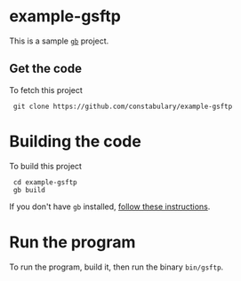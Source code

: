 # example-gsftp

This is a sample [`gb`](http://getgb.io/) project.

## Get the code

To fetch this project

     git clone https://github.com/constabulary/example-gsftp

# Building the code

To build this project 

     cd example-gsftp
     gb build

If you don't have `gb` installed, [follow these instructions](http://getgb.io/docs/install/).

# Run the program

To run the program, build it, then run the binary `bin/gsftp`.
